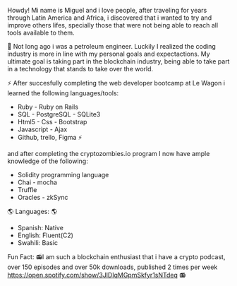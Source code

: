 Howdy!
Mi name is Miguel and i love people, after traveling for years through Latin America and Africa, i discovered that i wanted to try and improve others lifes, specially those that were not being able to reach all tools available to them.

🤔 Not long ago i was a petroleum engineer.
Luckily I realized the coding industry is more in line with my personal goals and expectactions. My ultimate goal is taking part in the blockchain industry, being able to take part in a technology that stands to take over the world.

⚡ After succesfully completing the web developer bootcamp at Le Wagon i learned the following languages/tools: 

* Ruby - Ruby on Rails
* SQL - PostgreSQL - SQLite3
* Html5 - Css - Bootstrap
* Javascript - Ajax
* Github, trello, Figma ⚡

and after completing the cryptozombies.io program I now have ample knowledge of the following:

* Solidity programming language
* Chai - mocha
* Truffle
* Oracles - zkSync

:earth_americas: Languages: :earth_americas:
<ul>
  <li> Spanish: Native </li>
  <li> English: Fluent(C2) </li>
  <li> Swahili: Basic </li>
</ul>

Fun Fact:
:radio:I am such a blockchain enthusiast that i have a crypto podcast, over 150 episodes and over 50k downloads, published 2 times per week
https://open.spotify.com/show/3JlDIqMGpmSkfyr1sNTdeq
:radio:
<!--
**msantamaria86/msantamaria86** is a ✨ _special_ ✨ repository because its `README.md` (this file) appears on your GitHub profile.

Here are some ideas to get you started:

- 🔭 I’m currently working on ...
- 🌱 I’m currently learning ...
- 👯 I’m looking to collaborate on ...
- 🤔 I’m looking for help with ...
- 💬 Ask me about ...
- 📫 How to reach me: ...
- 😄 Pronouns: ...
- ⚡ Fun fact: ...
-->
